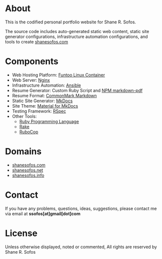 About
=====

This is the codified personal portfolio website for Shane R. Sofos.

The source code includes auto-generated static web content, static site generator configurations, infrastructure automation configurations, and tools to create [shanesofos.com](https://shanesofos.com)

Components
==========

* Web Hosting Platform: [Funtoo Linux Container](https://www.funtoo.org/Funtoo_Containers)
* Web Server: [Nginx](https://nginx.org/)
* Infrastructure Automation: [Ansible](https://docs.ansible.com/)
* Resume Generator: Custom Ruby Script and [NPM markdown-pdf](https://www.npmjs.com/package/markdown-pdf)
* Resume Format: [CommonMark Markdown](http://commonmark.org/)
* Static Site Generator: [MkDocs](http://www.mkdocs.org/)
* Site Theme: [Material for MkDocs](https://squidfunk.github.io/mkdocs-material/)
* Testing Framework: [RSpec](http://rspec.info/)
* Other Tools:
  * [Ruby Programming Language](https://www.ruby-lang.org/)
  * [Rake](https://ruby.github.io/rake/)
  * [RuboCop](http://batsov.com/rubocop/)

Domains
=======

* [shanesofos.com](https://www.shanesofos.com/)
* [shanesofos.net](https://www.shanesofos.net/)
* [shanesofos.info](https://www.shanesofos.info/)

Contact
=======

If you have any problems, questions, ideas, suggestions, please contact me via email at **ssofos[at]gmail[dot]com**

License
=======

Unless otherwise displayed, noted or commented, All rights are reserved by Shane R. Sofos
